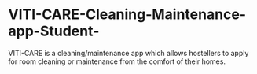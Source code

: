 # VITI-CARE-Cleaning-Maintenance-app-Student-
VITI-CARE is a cleaning/maintenance app which allows hostellers to apply for room cleaning or maintenance from the comfort of their homes. 
